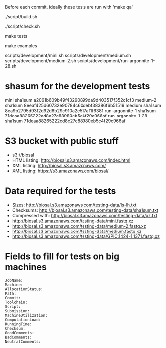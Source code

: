 Before each commit, ideally these tests are run with 'make qa'

./script/build.sh

./script/check.sh

make tests

make examples

scripts/development/mini.sh
scripts/development/medium.sh
scripts/development/medium-2.sh
scripts/development/run-argonnite-1-28.sh

# shasum for the development tests

mini sha1sum a2061b609b49f43290899da9d403517f352c1cf3
medium-2 sha1sum 8eeaf425d60732e90784c60debf38386f6b51519
medium sha1sum 8ea9b2795d93f2d92d6b29c910a2e517af1f6381
run-argonnite-1 sha1sum 71deaa88265222cd8c27c88980eb5c4f29c966af
run-argonnite-1-28 sha1sum 71deaa88265222cd8c27c88980eb5c4f29c966af

# S3 bucket with public stuff

- s3://biosal
- HTML listing: http://biosal.s3.amazonaws.com/index.html
- XML listing: http://biosal.s3.amazonaws.com/
- XML listing: https://s3.amazonaws.com/biosal/

# Data required for the tests

- Sizes: http://biosal.s3.amazonaws.com/testing-data/ls-lh.txt
- Checksums: http://biosal.s3.amazonaws.com/testing-data/sha1sum.txt
- Compressed with: http://biosal.s3.amazonaws.com/testing-data/xz.txt
- http://biosal.s3.amazonaws.com/testing-data/mini.fastq.xz
- http://biosal.s3.amazonaws.com/testing-data/medium-2.fastq.xz
- http://biosal.s3.amazonaws.com/testing-data/medium.fastq.xz
- http://biosal.s3.amazonaws.com/testing-data/GPIC.1424-1.1371.fastq.xz

# Fields to fill for tests on big machines

```
JobName:
Machine:
AllocationStatus:
Path:
Commit:
Toolchain:
Script:
Submission:
MachineUtilization:
ComputationLoad:
RunningTime:
Checksum:
GoodComments:
BadComments:
NeutralComments:
```

